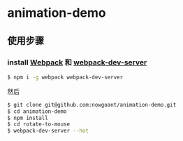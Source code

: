 # animation-demo

## 使用步骤
### install [Webpack](https://www.npmjs.com/package/webpack) 和 [webpack-dev-server](https://www.npmjs.com/package/webpack-dev-server)
 ```bash
 $ npm i -g webpack webpack-dev-server
 ```
 然后
 ```bash
 $ git clone git@github.com:nowgoant/animation-demo.git
 $ cd animation-demo
 $ npm install
 $ cd rotate-to-mouse
 $ webpack-dev-server --hot
 ```
 
